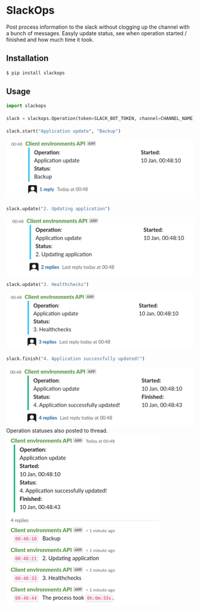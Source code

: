 # SlackOps
Post process information to the slack without clogging up the channel with a bunch of messages. Easyly update status, see when operation started / finished and how much time it took.

## Installation
```bash
$ pip install slackops
```
## Usage
```python
import slackops

slack = slackops.Operation(token=SLACK_BOT_TOKEN, channel=CHANNEL_NAME)

slack.start("Application update", "Backup")
```
![Screenshot](/docs/images/1-start.png)

```python
slack.update("2. Updating application")
```
![Screenshot](/docs/images/2-update.png)

```python
slack.update("3. Healthchecks")
```
![Screenshot](/docs/images/3-update.png)

```python
slack.finish("4. Application successfully updated!")
```
![Screenshot](/docs/images/4-finish.png)
Operation statuses also posted to thread.
![Screenshot](/docs/images/5-thread-messages.png)